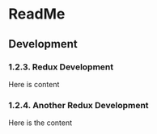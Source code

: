 # ReadMe
## Development
### 1.2.3. Redux Development

Here is content
### 1.2.4. Another Redux Development

Here is the content

